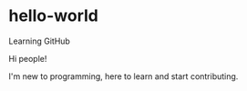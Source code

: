 # hello-world
Learning GitHub

Hi people!

I'm new to programming, here to learn and start contributing. 
